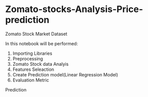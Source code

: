 # Zomato-stocks-Analysis-Price-prediction

Zomato Stock Market Dataset 

In this notebook will be performed: 

1. Importing Libraries
2. Preprocessing 
3. Zomato Stock data Analyis 
4. Features Seleaction 
5. Create Prediction model(Linear Regression Model) 
6. Evaluation Metric  

Prediction
